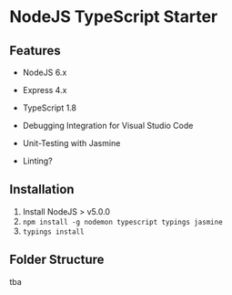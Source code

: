 # NodeJS TypeScript Starter

## Features
* NodeJS 6.x
* Express 4.x
* TypeScript 1.8
* Debugging Integration for Visual Studio Code
* Unit-Testing with Jasmine

* Linting?

## Installation

1. Install NodeJS > v5.0.0
2. `npm install -g nodemon typescript typings jasmine`
3. `typings install`

## Folder Structure
tba